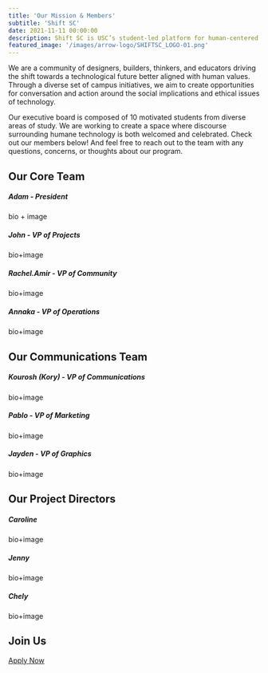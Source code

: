 ```yaml
---
title: 'Our Mission & Members'
subtitle: 'Shift SC'
date: 2021-11-11 00:00:00
description: Shift SC is USC’s student-led platform for human-centered and socially responsible technology. 
featured_image: '/images/arrow-logo/SHIFTSC_LOGO-01.png'
---
```


We are a community of designers, builders, thinkers, and educators driving the shift towards a technological future better aligned with human values. Through a diverse set of campus initiatives, we aim to create opportunities for conversation and action around the social implications and ethical issues of technology.

Our executive board is composed of 10 motivated students from diverse areas of study. We are working to create a space where discourse surrounding humane technology is both welcomed and celebrated. Check out our members below! And feel free to reach out to the team with any questions, concerns, or thoughts about our program.

## Our Core Team
##### Adam - President
bio + image
##### John - VP of Projects
bio+image
##### Rachel.Amir - VP of Community
bio+image
##### Annaka - VP of Operations
bio+image

## Our Communications Team
##### Kourosh (Kory) - VP of Communications
bio+image
##### Pablo - VP of Marketing
bio+image
##### Jayden - VP of Graphics
bio+image

## Our Project Directors
##### Caroline
bio+image
##### Jenny
bio+image
##### Chely
bio+image

## Join Us

<a href="https://jekyllthemes.io/theme/personal-website-jekyll-theme" class="button button--large">Apply Now</a>